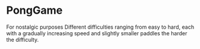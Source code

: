 # PongGame
For nostalgic purposes
Different difficulties ranging from easy to hard, each with a gradually increasing speed and 
slightly smaller paddles the harder the difficulty.
